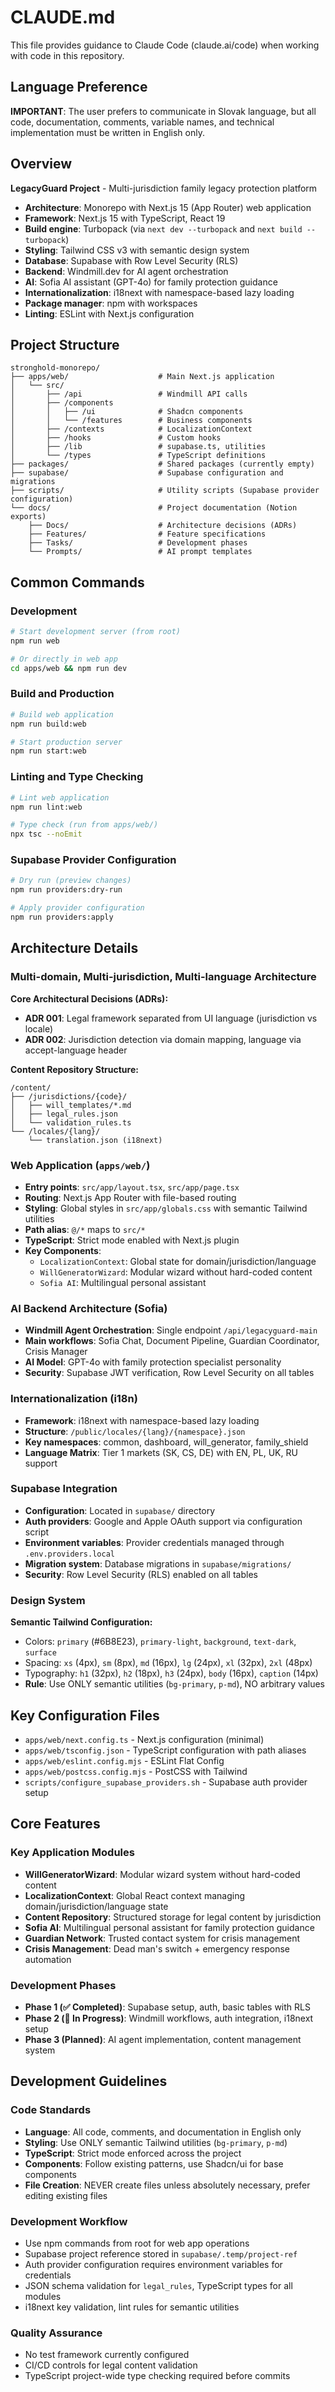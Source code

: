 # CLAUDE.md

This file provides guidance to Claude Code (claude.ai/code) when working with code in this repository.

## Language Preference

**IMPORTANT**: The user prefers to communicate in Slovak language, but all code, documentation, comments, variable names, and technical implementation must be written in English only.

## Overview

**LegacyGuard Project** - Multi-jurisdiction family legacy protection platform

- **Architecture**: Monorepo with Next.js 15 (App Router) web application
- **Framework**: Next.js 15 with TypeScript, React 19
- **Build engine**: Turbopack (via `next dev --turbopack` and `next build --turbopack`)
- **Styling**: Tailwind CSS v3 with semantic design system
- **Database**: Supabase with Row Level Security (RLS)
- **Backend**: Windmill.dev for AI agent orchestration
- **AI**: Sofia AI assistant (GPT-4o) for family protection guidance
- **Internationalization**: i18next with namespace-based lazy loading
- **Package manager**: npm with workspaces
- **Linting**: ESLint with Next.js configuration

## Project Structure

```
stronghold-monorepo/
├── apps/web/                    # Main Next.js application
│   └── src/
│       ├── /api                 # Windmill API calls
│       ├── /components
│       │   ├── /ui              # Shadcn components
│       │   └── /features        # Business components
│       ├── /contexts            # LocalizationContext
│       ├── /hooks               # Custom hooks
│       ├── /lib                 # supabase.ts, utilities
│       └── /types               # TypeScript definitions
├── packages/                    # Shared packages (currently empty)
├── supabase/                    # Supabase configuration and migrations
├── scripts/                     # Utility scripts (Supabase provider configuration)
└── docs/                        # Project documentation (Notion exports)
    ├── Docs/                    # Architecture decisions (ADRs)
    ├── Features/                # Feature specifications
    ├── Tasks/                   # Development phases
    └── Prompts/                 # AI prompt templates
```

## Common Commands

### Development
```bash
# Start development server (from root)
npm run web

# Or directly in web app
cd apps/web && npm run dev
```

### Build and Production
```bash
# Build web application
npm run build:web

# Start production server
npm run start:web
```

### Linting and Type Checking
```bash
# Lint web application
npm run lint:web

# Type check (run from apps/web/)
npx tsc --noEmit
```

### Supabase Provider Configuration
```bash
# Dry run (preview changes)
npm run providers:dry-run

# Apply provider configuration
npm run providers:apply
```

## Architecture Details

### Multi-domain, Multi-jurisdiction, Multi-language Architecture

**Core Architectural Decisions (ADRs):**
- **ADR 001**: Legal framework separated from UI language (jurisdiction vs locale)
- **ADR 002**: Jurisdiction detection via domain mapping, language via accept-language header

**Content Repository Structure:**
```
/content/
├── /jurisdictions/{code}/
│   ├── will_templates/*.md
│   ├── legal_rules.json
│   └── validation_rules.ts
└── /locales/{lang}/
    └── translation.json (i18next)
```

### Web Application (`apps/web/`)
- **Entry points**: `src/app/layout.tsx`, `src/app/page.tsx`
- **Routing**: Next.js App Router with file-based routing
- **Styling**: Global styles in `src/app/globals.css` with semantic Tailwind utilities
- **Path alias**: `@/*` maps to `src/*`
- **TypeScript**: Strict mode enabled with Next.js plugin
- **Key Components**:
  - `LocalizationContext`: Global state for domain/jurisdiction/language
  - `WillGeneratorWizard`: Modular wizard without hard-coded content
  - `Sofia AI`: Multilingual personal assistant

### AI Backend Architecture (Sofia)
- **Windmill Agent Orchestration**: Single endpoint `/api/legacyguard-main`
- **Main workflows**: Sofia Chat, Document Pipeline, Guardian Coordinator, Crisis Manager
- **AI Model**: GPT-4o with family protection specialist personality
- **Security**: Supabase JWT verification, Row Level Security on all tables

### Internationalization (i18n)
- **Framework**: i18next with namespace-based lazy loading
- **Structure**: `/public/locales/{lang}/{namespace}.json`
- **Key namespaces**: common, dashboard, will_generator, family_shield
- **Language Matrix**: Tier 1 markets (SK, CS, DE) with EN, PL, UK, RU support

### Supabase Integration
- **Configuration**: Located in `supabase/` directory
- **Auth providers**: Google and Apple OAuth support via configuration script
- **Environment variables**: Provider credentials managed through `.env.providers.local`
- **Migration system**: Database migrations in `supabase/migrations/`
- **Security**: Row Level Security (RLS) enabled on all tables

### Design System
**Semantic Tailwind Configuration:**
- Colors: `primary` (#6B8E23), `primary-light`, `background`, `text-dark`, `surface`
- Spacing: `xs` (4px), `sm` (8px), `md` (16px), `lg` (24px), `xl` (32px), `2xl` (48px)
- Typography: `h1` (32px), `h2` (18px), `h3` (24px), `body` (16px), `caption` (14px)
- **Rule**: Use ONLY semantic utilities (`bg-primary`, `p-md`), NO arbitrary values

## Key Configuration Files

- `apps/web/next.config.ts` - Next.js configuration (minimal)
- `apps/web/tsconfig.json` - TypeScript configuration with path aliases
- `apps/web/eslint.config.mjs` - ESLint Flat Config
- `apps/web/postcss.config.mjs` - PostCSS with Tailwind
- `scripts/configure_supabase_providers.sh` - Supabase auth provider setup

## Core Features

### Key Application Modules
- **WillGeneratorWizard**: Modular wizard system without hard-coded content
- **LocalizationContext**: Global React context managing domain/jurisdiction/language state
- **Content Repository**: Structured storage for legal content by jurisdiction
- **Sofia AI**: Multilingual personal assistant for family protection guidance
- **Guardian Network**: Trusted contact system for crisis management
- **Crisis Management**: Dead man's switch + emergency response automation

### Development Phases
- **Phase 1 (✅ Completed)**: Supabase setup, auth, basic tables with RLS
- **Phase 2 (🔄 In Progress)**: Windmill workflows, auth integration, i18next setup
- **Phase 3 (Planned)**: AI agent implementation, content management system

## Development Guidelines

### Code Standards
- **Language**: All code, comments, and documentation in English only
- **Styling**: Use ONLY semantic Tailwind utilities (`bg-primary`, `p-md`)
- **TypeScript**: Strict mode enforced across the project
- **Components**: Follow existing patterns, use Shadcn/ui for base components
- **File Creation**: NEVER create files unless absolutely necessary, prefer editing existing files

### Development Workflow
- Use npm commands from root for web app operations
- Supabase project reference stored in `supabase/.temp/project-ref`
- Auth provider configuration requires environment variables for credentials
- JSON schema validation for `legal_rules`, TypeScript types for all modules
- i18next key validation, lint rules for semantic utilities

### Quality Assurance
- No test framework currently configured
- CI/CD controls for legal content validation
- TypeScript project-wide type checking required before commits